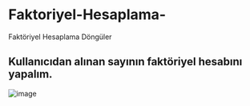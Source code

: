 # Faktoriyel-Hesaplama-
Faktöriyel Hesaplama Döngüler
## Kullanıcıdan alınan sayının faktöriyel hesabını yapalım.


![image](https://user-images.githubusercontent.com/98685489/190898013-be94f29a-9aaf-4620-967f-0e39b4bdd871.png)
